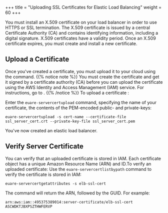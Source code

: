 +++
title = "Uploading SSL Certificates for Elastic Load Balancing"
weight = 60
+++

You must install an X.509 certificate on your load balancer in order to use HTTPS or SSL termination. The X.509 certificate is issued by a central Certificate Authority (CA) and contains identifying information, including a digital signature. X.509 certificates have a validity period. Once an X.509 certificate expires, you must create and install a new certificate.
## Upload a Certificate
Once you've created a certificate, you must upload it to your cloud using the command.
{{% notice note %}}
You must create the certificate and get it signed by a certificate authority (CA) before you can upload the certificate using the AWS Identity and Access Management (IAM) service. For instructions, go to . 
{{% /notice %}}
To upload a certificate : 

Enter the `euare-servercertupload` command, specifying the name of your certificate, the contents of the PEM-encoded public- and private-keys: 

    euare-servercertupload -s cert-name --certificate-file ssl_server_cert.crt --private-key-file ssl_server_cert.pem

You've now created an elastic load balancer. 
## Verify Server Certificate
You can verify that an uploaded certificate is stored in IAM. Each certificate object has a unique Amazon Resource Name (ARN) and ID.To verify an uploaded certificate: Use the `euare-servercertlistbypath` command to verify the certificate is stored in IAM: 

    euare-servercertgetattributes -s elb-ssl-cert

The command will return the ARN, followed by the GUID. For example: 



    arn:aws:iam::495375389014:server-certificate/elb-ssl-cert
    ASCWDKTJBXPSZTHWFERVP

